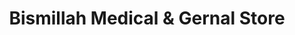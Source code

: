 ---
title: "Bismillah Medical & Gernal Store"
url: /karachi/bismillah-medical-and-gernal-store/
shop: general
---